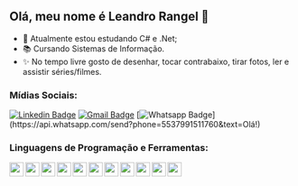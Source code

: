 ## Olá, meu nome é Leandro Rangel :wave:

- :seedling: Atualmente estou estudando C# e .Net;
- :books: Cursando Sistemas de Informação.
- :sparkles: No tempo livre gosto de desenhar, tocar contrabaixo, tirar fotos, ler e assistir séries/filmes.

### Mídias Sociais:

[![Linkedin Badge](https://img.shields.io/badge/-LinkedIn-blue?style=flat-square&logo=Linkedin&logoColor=white&link=https://www.linkedin.com/in/leandrorangel94/)](https://www.linkedin.com/in/leandrorangel94/)
[![Gmail Badge](https://img.shields.io/badge/-Gmail-c14438?style=flat-square&logo=Gmail&logoColor=white&link=mailto:leandrorangel94.lr@gmail.com)](mailto:leandrorangel94.lr@gmail.com)
[![Whatsapp Badge](https://img.shields.io/badge/-Whatsapp-4CA143?style=flat-square&labelColor=4CA143&logo=whatsapp&logoColor=white&link=https://api.whatsapp.com/send?phone=5537991511760&text=Olá!)](https://api.whatsapp.com/send?phone=5537991511760&text=Olá!)


### Linguagens de Programação e Ferramentas:

<img align="left" src="https://user-images.githubusercontent.com/39461509/90299491-a2f4ae00-de6c-11ea-81a1-d1fbe537b539.png" width="25" />
<img align="left" src="https://user-images.githubusercontent.com/39461509/90299489-a25c1780-de6c-11ea-8285-4f51428783b0.png" width="25" />
<img align="left" src="https://user-images.githubusercontent.com/39461509/90299494-a425db00-de6c-11ea-9962-af493e5280d6.png" width="25" />
<img align="left" src="https://user-images.githubusercontent.com/39461509/90299495-a425db00-de6c-11ea-87bb-ccbf5f1a88ab.png" width="25" />
<img align="left" src="https://user-images.githubusercontent.com/39461509/104844906-79bfca00-58b1-11eb-8e97-bfa0fe37c963.png" width="25" />
<img align="left" src="https://user-images.githubusercontent.com/39461509/104844913-7f1d1480-58b1-11eb-98e8-39add88460b2.png" width="25" />
<img align="left" src="https://user-images.githubusercontent.com/39461509/90299492-a38d4480-de6c-11ea-80ae-a60ac07e20c6.png" width="25" />
<img align="left" src="https://user-images.githubusercontent.com/39461509/90299486-a1c38100-de6c-11ea-92ed-e92f20e1a05a.png" width="25" />
<img align="left" src="https://user-images.githubusercontent.com/39461509/90299490-a2f4ae00-de6c-11ea-998a-f695fee11af3.png" width="25" />
<img align="left" src="https://user-images.githubusercontent.com/39461509/90299512-b43dba80-de6c-11ea-9fd9-d24724dc93b2.png" width="25" />
<img align="left" src="https://user-images.githubusercontent.com/39461509/90299493-a38d4480-de6c-11ea-9b5a-98359d9d83db.png" width="25" />

